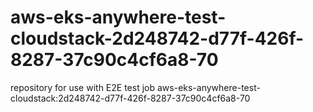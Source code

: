 # aws-eks-anywhere-test-cloudstack-2d248742-d77f-426f-8287-37c90c4cf6a8-70
repository for use with E2E test job aws-eks-anywhere-test-cloudstack:2d248742-d77f-426f-8287-37c90c4cf6a8-70
